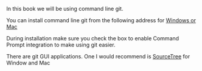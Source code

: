 In this book we will be using command line git. 

You can install command line git from the following address for [Windows or Mac](https://git-scm.com/)

During installation make sure you check the box to enable Command Prompt integration to make using git easier.

There are git GUI applications. One I would recommend is [SourceTree](https://www.sourcetreeapp.com/) for Window and Mac


